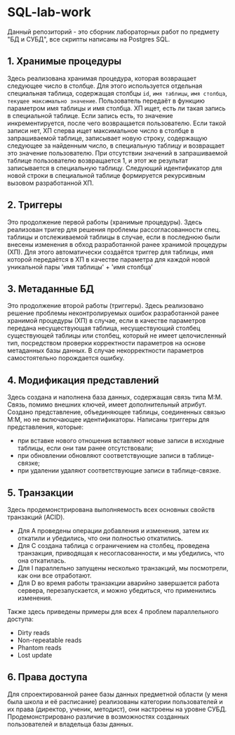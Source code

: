 # SQL-lab-work

Данный репозиторий - это сборник лабораторных работ по предмету "БД и СУБД", все скрипты написаны на Postgres SQL. 

## 1. Хранимые процедуры
Здесь реализована хранимая процедура, которая возвращает следующее число в столбце. Для этого используется отдельная специальная таблица, содержащая столбцы `id`, `имя таблицы`, `имя столбца`, `текущее максимально значение`. Пользователь передаёт в функцию параметром имя таблицы и имя столбца. ХП ищет, есть ли такая запись в специальной таблице. Если запись есть, то значение инкрементируется, после чего возвращается пользователю. Если такой записи нет, ХП сперва ищет максимальное число в столбце в запрашиваемой таблице, записывает новую строку, содержащую следующее за найденным число, в специальную таблицу и возвращает это значение пользователю. При отсутствии значений в запрашиваемой таблице пользователю возвращается 1, и этот же результат записывается в специальную таблицу. Следующий идентификатор для новой строки в специальной таблице формируется рекурсивным вызовом разработанной ХП.
 
## 2. Триггеры
Это продолжение первой работы (хранимые процедуры). Здесь реализован тригер для решения проблемы рассогласованности спец. таблицы и отслеживаемой таблицы в случае, если в последнюю были внесены изменения в обход разработанной ранее хранимой процедуры (ХП). Для этого автоматически создаётся триггер для таблицы, имя которой передаётся в ХП в качестве параметра для каждой новой уникальной пары 'имя таблицы' + 'имя столбца’
 
## 3. Метаданные БД
Это продолжение второй работы (триггеры). Здесь реализовано решение проблемы неконтролируемых ошибок разработанной ранее хранимой процедуры (ХП) в случае, если в качестве параметров передана несуществующая таблица, несуществующий столбец существующей таблицы или столбец, который не имеет целочисленный тип, посредством проверки корректности параметров на основе метаданных базы данных. В случае некорректности параметров самостоятельно порождается ошибку.
 
## 4. Модификация представлений 
Здесь создана и наполнена база данных, содержащая связь типа М:М. Связь, помимо внешних ключей, имеет дополнительный атрибут. Создано представление, объединяющее таблицы, соединенных связью М:М, но не включающее идентификаторы. Написаны триггеры для представления, которые:
- при вставке нового отношения вставляют новые записи в исходные таблицы, если они там ранее отсутствовали;
- при обновлении обновляют соответствующие записи в таблице-связке;
- при удалении удаляют соответствующие записи в таблице-связке.
 
## 5. Транзакции
Здесь продемонстрирована выполняемость всех основных свойств транзакций (ACID).
-	Для A проведены операции добавления и изменения, затем их откатили и убедились, что они полностью откатились.
-	Для C создана таблица с ограничением на столбец, проведена транзакция, приводящая к несогласованности, и мы убедились, что она откатилась.
-	Для I параллельно запущены несколько транзакций, мы посмотрели, как они все отработают.
-	Для D во время работы транзакции аварийно завершается работа сервера, перезапускается, и можно убедиться, что применились изменения.

Также здесь приведены примеры для всех 4 проблем параллельного доступа:
- Dirty reads
- Non-repeatable reads
- Phantom reads
- Lost update


## 6. Права доступа
Для спроектированной ранее базы данных предметной области (у меня была школа и её расписание) реализованы категории пользователей и их права (директор, ученик, методист), они настроены на уровне СУБД. Продемонстрировано различие в возможностях созданных пользователей и владельца базы данных.





